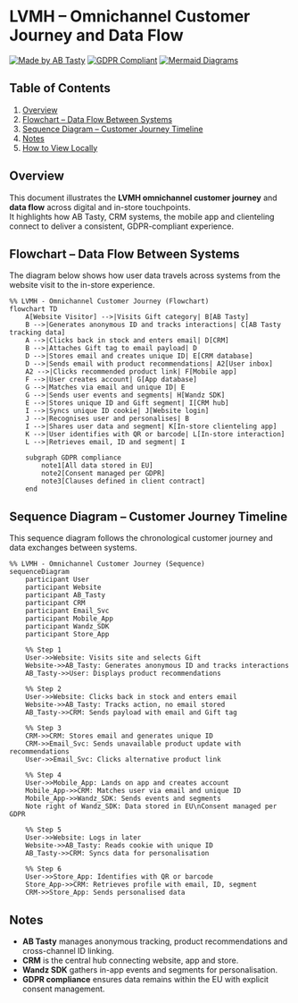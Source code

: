 # LVMH – Omnichannel Customer Journey and Data Flow

[![Made by AB Tasty](https://img.shields.io/badge/Made%20with%20%E2%9D%A4%EF%B8%8F%20by-AB%20Tasty-red.svg)](https://www.abtasty.com)
[![GDPR Compliant](https://img.shields.io/badge/GDPR-Compliant-green.svg)](#)
[![Mermaid Diagrams](https://img.shields.io/badge/Visualised%20with-Mermaid-blue.svg)](https://mermaid.js.org)


## Table of Contents
1. [Overview](#overview)
2. [Flowchart – Data Flow Between Systems](#flowchart--data-flow-between-systems)
3. [Sequence Diagram – Customer Journey Timeline](#sequence-diagram--customer-journey-timeline)
4. [Notes](#notes)
5. [How to View Locally](#how-to-view-locally)


## Overview

This document illustrates the **LVMH omnichannel customer journey** and **data flow** across digital and in-store touchpoints.  
It highlights how AB Tasty, CRM systems, the mobile app and clienteling connect to deliver a consistent, GDPR-compliant experience.


## Flowchart – Data Flow Between Systems

The diagram below shows how user data travels across systems from the website visit to the in-store experience.

```mermaid
%% LVMH - Omnichannel Customer Journey (Flowchart)
flowchart TD
    A[Website Visitor] -->|Visits Gift category| B[AB Tasty]
    B -->|Generates anonymous ID and tracks interactions| C[AB Tasty tracking data]
    A -->|Clicks back in stock and enters email| D[CRM]
    B -->|Attaches Gift tag to email payload| D
    D -->|Stores email and creates unique ID| E[CRM database]
    D -->|Sends email with product recommendations| A2[User inbox]
    A2 -->|Clicks recommended product link| F[Mobile app]
    F -->|User creates account| G[App database]
    G -->|Matches via email and unique ID| E
    G -->|Sends user events and segments| H[Wandz SDK]
    E -->|Stores unique ID and Gift segment| I[CRM hub]
    I -->|Syncs unique ID cookie| J[Website login]
    J -->|Recognises user and personalises| B
    I -->|Shares user data and segment| K[In-store clienteling app]
    K -->|User identifies with QR or barcode| L[In-store interaction]
    L -->|Retrieves email, ID and segment| I

    subgraph GDPR compliance
        note1[All data stored in EU]
        note2[Consent managed per GDPR]
        note3[Clauses defined in client contract]
    end
```


## Sequence Diagram – Customer Journey Timeline

This sequence diagram follows the chronological customer journey and data exchanges between systems.

```mermaid
%% LVMH - Omnichannel Customer Journey (Sequence)
sequenceDiagram
    participant User
    participant Website
    participant AB_Tasty
    participant CRM
    participant Email_Svc
    participant Mobile_App
    participant Wandz_SDK
    participant Store_App

    %% Step 1
    User->>Website: Visits site and selects Gift
    Website->>AB_Tasty: Generates anonymous ID and tracks interactions
    AB_Tasty->>User: Displays product recommendations

    %% Step 2
    User->>Website: Clicks back in stock and enters email
    Website->>AB_Tasty: Tracks action, no email stored
    AB_Tasty->>CRM: Sends payload with email and Gift tag

    %% Step 3
    CRM->>CRM: Stores email and generates unique ID
    CRM->>Email_Svc: Sends unavailable product update with recommendations
    User->>Email_Svc: Clicks alternative product link

    %% Step 4
    User->>Mobile_App: Lands on app and creates account
    Mobile_App->>CRM: Matches user via email and unique ID
    Mobile_App->>Wandz_SDK: Sends events and segments
    Note right of Wandz_SDK: Data stored in EU\nConsent managed per GDPR

    %% Step 5
    User->>Website: Logs in later
    Website->>AB_Tasty: Reads cookie with unique ID
    AB_Tasty->>CRM: Syncs data for personalisation

    %% Step 6
    User->>Store_App: Identifies with QR or barcode
    Store_App->>CRM: Retrieves profile with email, ID, segment
    CRM->>Store_App: Sends personalised data
```


## Notes
- **AB Tasty** manages anonymous tracking, product recommendations and cross-channel ID linking.  
- **CRM** is the central hub connecting website, app and store.  
- **Wandz SDK** gathers in-app events and segments for personalisation.  
- **GDPR compliance** ensures data remains within the EU with explicit consent management.
